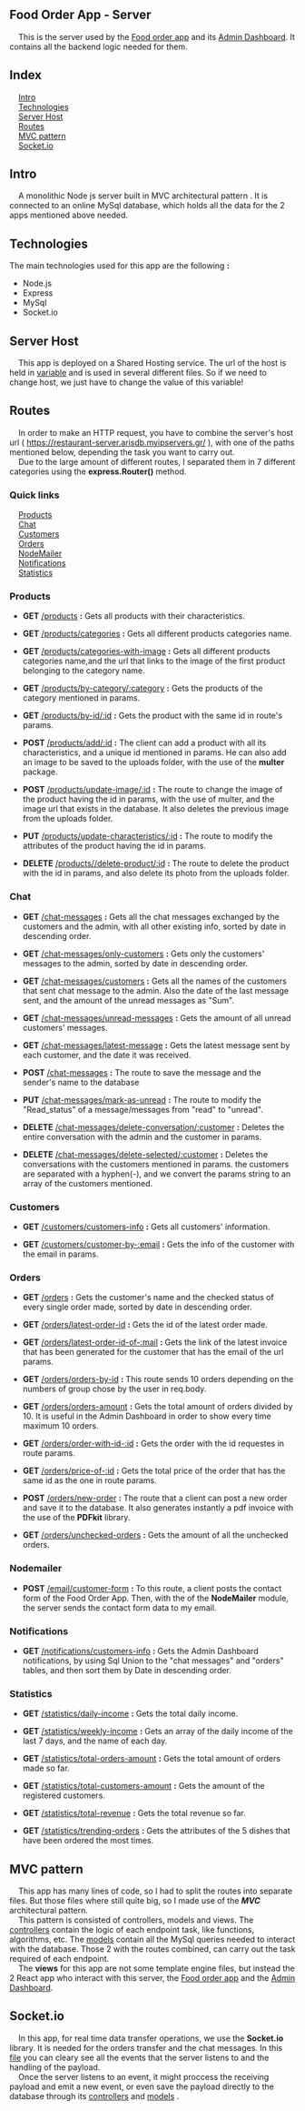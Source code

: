 
## Food Order App - Server

&nbsp;&nbsp;&nbsp;&nbsp;This is the server used by the 
[Food order app](https://courageous-frangipane-c90c9e.netlify.app/) and its
[Admin Dashboard](https://6378372e9d407f764d34917b--subtle-nasturtium-5d32c7.netlify.app/).
It contains all the backend logic needed for them.

## Index

&nbsp;&nbsp;&nbsp;&nbsp;[Intro](#intro)\
&nbsp;&nbsp;&nbsp;&nbsp;[Technologies](#technologies)\
&nbsp;&nbsp;&nbsp;&nbsp;[Server Host](#server-host)\
&nbsp;&nbsp;&nbsp;&nbsp;[Routes](#routes)\
&nbsp;&nbsp;&nbsp;&nbsp;[MVC pattern](#mvc-pattern)\
&nbsp;&nbsp;&nbsp;&nbsp;[Socket.io](socket.io)

## Intro
&nbsp;&nbsp;&nbsp;&nbsp;A monolithic Node js server built in MVC architectural pattern 
. It is connected
to an online MySql database, which holds all the data for the 2 apps mentioned above needed. 

## Technologies

The main technologies used for this app are the following **:**
- Node.js
- Express
- MySql
- Socket.io

## Server Host

&nbsp;&nbsp;&nbsp;&nbsp;This app is deployed on a Shared Hosting service. The url 
of the host is held in [variable](https://github.com/Aris-Empanta/Food_Order_App---Server/blob/main/variables/variables.js)
 and is used in several different files. So if we need to change host, we
 just have to change the value of this variable!

## Routes
&nbsp;&nbsp;&nbsp;&nbsp;In order to make an HTTP request,
you have to combine the server's host url (
https://restaurant-server.arisdb.myipservers.gr/ ), with one of the paths
mentioned below, depending the task you want to carry out.\
&nbsp;&nbsp;&nbsp;&nbsp;Due to the large amount of different routes, I separated them in 7 different
categories using the **express.Router()** method.

### Quick links

&nbsp;&nbsp;&nbsp;&nbsp;[Products](#products)\
&nbsp;&nbsp;&nbsp;&nbsp;[Chat](#chat)\
&nbsp;&nbsp;&nbsp;&nbsp;[Customers](#customers)\
&nbsp;&nbsp;&nbsp;&nbsp;[Orders](#orders)\
&nbsp;&nbsp;&nbsp;&nbsp;[NodeMailer](#nodemailer)\
&nbsp;&nbsp;&nbsp;&nbsp;[Notifications](#notifications)\
&nbsp;&nbsp;&nbsp;&nbsp;[Statistics](#statistics)

### Products

- **GET** [/products](https://restaurant-server.arisdb.myipservers.gr/products) **:** Gets all products with their characteristics.

- **GET** [/products/categories](https://restaurant-server.arisdb.myipservers.gr/products/categories) **:** Gets all different products categories name.

- **GET** [/products/categories-with-image](https://restaurant-server.arisdb.myipservers.gr/products/categories-with-image) **:** Gets all different products categories name,and the url that links to the image of the first product belonging to the category name.

- **GET** [/products/by-category/:category](https://restaurant-server.arisdb.myipservers.gr/products/by-category/pizza ) **:** Gets the products of the category mentioned in params.

- **GET** [/products/by-id/:id](https://restaurant-server.arisdb.myipservers.gr/products/by-id/1)  **:** Gets the product with the same id in route's params. 

- **POST** [/products/add/:id](https://restaurant-server.arisdb.myipservers.gr/) **:** The client can add a product with all its characteristics, and a unique id mentioned in params. He can also add an image to be saved to the uploads folder, with the use of the **multer** package.

- **POST** [/products/update-image/:id](https://restaurant-server.arisdb.myipservers.gr/products/update-image/:id) **:** The route to change the image of the product having the id in params, with the use of multer, and the image url that exists in the database. It also deletes the previous image from the uploads folder.

- **PUT** [/products/update-characteristics/:id](https://restaurant-server.arisdb.myipservers.gr/products/update-characteristics/:id) **:** The route to modify the attributes of the product having the id in params.

- **DELETE** [/products//delete-product/:id](https://restaurant-server.arisdb.myipservers.gr/products/delete-product/:id) **:**  The route to delete the product with the id in params, and also delete its photo from the uploads folder.

### Chat

- **GET** [/chat-messages](https://restaurant-server.arisdb.myipservers.gr/chat-messages) **:** Gets all the chat messages exchanged by the customers and the admin, with all other existing info, sorted by date in descending order.

- **GET** [/chat-messages/only-customers](https://restaurant-server.arisdb.myipservers.gr/chat-messages/only-customers) **:** Gets only the customers' messages to the admin, sorted by date in descending order.

- **GET** [/chat-messages/customers](https://restaurant-server.arisdb.myipservers.gr/chat-messages/customers) **:** Gets all the names of the customers that sent chat message to the admin. Also the date of the last message sent, and the amount of the unread messages as "Sum".

- **GET** [/chat-messages/unread-messages](https://restaurant-server.arisdb.myipservers.gr/chat-messages/unread-messages) **:** Gets the amount of all unread customers' messages.

- **GET** [/chat-messages/latest-message](https://restaurant-server.arisdb.myipservers.gr/chat-messages/latest-message) **:** Gets the latest message sent by each customer, and the date it was received.

- **POST** [/chat-messages](https://restaurant-server.arisdb.myipservers.gr/chat-messages) **:** The route to save the message and the sender's name to the database

- **PUT** [/chat-messages/mark-as-unread](https://restaurant-server.arisdb.myipservers.gr/chat-messages/mark-as-unread) **:**  The route to modify the "Read_status" of a message/messages from "read" to "unread".

- **DELETE** [/chat-messages/delete-conversation/:customer](https://restaurant-server.arisdb.myipservers.gr/chat-messages/delete-conversation/:customer) **:**  Deletes the entire conversation with the admin and the customer in params.

- **DELETE** [/chat-messages/delete-selected/:customer](https://restaurant-server.arisdb.myipservers.gr/chat-messages/delete-selected/:customer) **:**  Deletes the conversations with the customers mentioned in params. the customers are separated with a hyphen(-), and we convert the params string to an array of the customers mentioned.

### Customers

- **GET** [/customers/customers-info](https://restaurant-server.arisdb.myipservers.gr/customers/customers-info) **:** Gets all customers' information.

- **GET** [/customers/customer-by-:email](https://restaurant-server.arisdb.myipservers.gr/customers/customer-by-johnnie.walker@gmail.com) **:**  Gets the info of the customer with the email in params.

### Orders

- **GET** [/orders](https://restaurant-server.arisdb.myipservers.gr/orders) **:** Gets the customer's name and the checked status of every single order made, sorted by date in descending order.

- **GET** [/orders/latest-order-id](https://restaurant-server.arisdb.myipservers.gr/orders/latest-order-id) **:** Gets the id of the latest order made.

- **GET** [/orders/latest-order-id-of-:mail](https://restaurant-server.arisdb.myipservers.gr/orders/latest-order-id-of-:mail) **:** Gets the link of the latest invoice that has been generated for the customer that has the email of the url params.

- **GET** [/orders/orders-by-id](https://restaurant-server.arisdb.myipservers.gr/orders/orders-by-id) **:** This route sends 10 orders depending on the numbers of group chose by the user in req.body.

- **GET** [/orders/orders-amount](https://restaurant-server.arisdb.myipservers.gr/orders/orders-amount) **:** Gets the total amount of orders divided by 10. It is useful in the Admin Dashboard in order to show every time maximum 10 orders.

- **GET** [/orders/order-with-id-:id](https://restaurant-server.arisdb.myipservers.gr/orders/order-with-id-23) **:** Gets the order with the id requestes in route params.

- **GET** [/orders/price-of-:id](https://restaurant-server.arisdb.myipservers.gr/orders/price-of-32) **:** Gets the total price of the order that has the same id as the one in route params.

- **POST** [/orders/new-order](https://restaurant-server.arisdb.myipservers.gr/orders/new-order) **:** The route that a client can post a new order and save it to the database. It also generates instantly a pdf invoice with the use of the **PDFkit** library.

- **GET** [/orders/unchecked-orders](https://restaurant-server.arisdb.myipservers.gr/orders/unchecked-orders) **:** Gets the amount of all the unchecked orders.

### Nodemailer

- **POST** [/email/customer-form](https://restaurant-server.arisdb.myipservers.gr/email/customer-form) **:** To this route, a client posts the contact form of the Food Order App. Then, with the of the **NodeMailer** module, the server sends the contact form data to my email.

### Notifications

- **GET** [/notifications/customers-info](https://restaurant-server.arisdb.myipservers.gr/notifications/customers-info) **:** Gets the Admin Dashboard notifications, by using Sql Union to the "chat messages" and "orders" tables, and then sort them by Date in descending order.

### Statistics

- **GET** [/statistics/daily-income](https://restaurant-server.arisdb.myipservers.gr/statistics/daily-income) **:** Gets the total daily income.

- **GET** [/statistics/weekly-income](https://restaurant-server.arisdb.myipservers.gr/statistics/weekly-income) **:** Gets an array of the daily income of the last 7 days, and the name of each day.

- **GET** [/statistics/total-orders-amount](https://restaurant-server.arisdb.myipservers.gr/statistics/total-orders-amount) **:** Gets the total amount of orders made so far.

- **GET** [/statistics/total-customers-amount](https://restaurant-server.arisdb.myipservers.gr/statistics/total-customers-amount) **:** Gets the amount of the registered customers.

- **GET** [/statistics/total-revenue](https://restaurant-server.arisdb.myipservers.gr/statistics/total-revenue) **:** Gets the total revenue so far.

- **GET** [/statistics/trending-orders](https://restaurant-server.arisdb.myipservers.gr/statistics/trending-orders) **:** Gets the attributes of the 5 dishes that have been ordered the most times.

## MVC pattern

&nbsp;&nbsp;&nbsp;&nbsp;This app has many lines of code, so I had to 
split the routes into separate files. But those files where still quite
big, so I made use of the ***MVC*** architectural pattern.\
&nbsp;&nbsp;&nbsp;&nbsp;This pattern is consisted of controllers, models and views.
The [controllers](https://github.com/Aris-Empanta/Food_Order_App---Server/tree/main/controlers) 
contain the logic of each endpoint task, like functions, algorithms, etc.
The [models](https://github.com/Aris-Empanta/Food_Order_App---Server/tree/main/models) 
contain all the MySql queries needed to interact with the database. Those 2 with
the routes combined, can carry out the task required of each endpoint.\
&nbsp;&nbsp;&nbsp;&nbsp;The **views** for this app are not some template engine
files, but instead the 2 React app who interact with this server, the 
[Food order app](https://courageous-frangipane-c90c9e.netlify.app/) and the
[Admin Dashboard](https://6378372e9d407f764d34917b--subtle-nasturtium-5d32c7.netlify.app/).

## Socket.io

&nbsp;&nbsp;&nbsp;&nbsp;In this app, for real time data transfer operations, we use the **Socket.io** library.
It is needed for the orders transfer and the chat messages. In this [file](https://github.com/Aris-Empanta/Food_Order_App---Server/blob/main/socket_io/socket_io.js)
 you can cleary see all the events that the server listens to and the handling of the payload.\
 &nbsp;&nbsp;&nbsp;&nbsp;Once the server listens to an event, it might proccess
 the receiving payload and emit a new event, or even save the payload 
 directly to the database through its [controllers](https://github.com/Aris-Empanta/Food_Order_App---Server/blob/main/controlers/socketController.js)
 and [models](https://github.com/Aris-Empanta/Food_Order_App---Server/blob/main/models/socketModel.js) .
